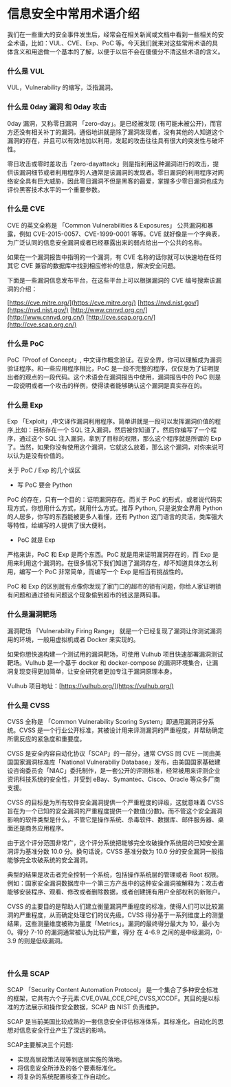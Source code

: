 # 信息安全中常用术语介绍

我们在一些重大的安全事件发生后，经常会在相关新闻或文档中看到一些相关的安全术语，比如：VUL、CVE、Exp、PoC 等。今天我们就来对这些常用术语的具体含义和用途做一个基本的了解，以便于以后不会在傻傻分不清这些术语的含义。

### 什么是 VUL

VUL，Vulnerability 的缩写，泛指漏洞。

### 什么是 0day 漏洞 和 0day 攻击

0day 漏洞，又称零日漏洞 「zero-day」。是已经被发现 (有可能未被公开)，而官方还没有相关补丁的漏洞。通俗地讲就是除了漏洞发现者，没有其他的人知道这个漏洞的存在，并且可以有效地加以利用，发起的攻击往往具有很大的突发性与破坏性。

零日攻击或零时差攻击「zero-dayattack」则是指利用这种漏洞进行的攻击，提供该漏洞细节或者利用程序的人通常是该漏洞的发现者。零日漏洞的利用程序对网络安全具有巨大威胁，因此零日漏洞不但是黑客的最爱，掌握多少零日漏洞也成为评价黑客技术水平的一个重要参数。

### 什么是 CVE

CVE 的英文全称是 「Common Vulnerabilities & Exposures」 公共漏洞和暴露，例如 CVE-2015-0057、CVE-1999-0001 等等。CVE 就好像是一个字典表，为广泛认同的信息安全漏洞或者已经暴露出来的弱点给出一个公共的名称。

如果在一个漏洞报告中指明的一个漏洞，有 CVE 名称的话你就可以快速地在任何其它 CVE 兼容的数据库中找到相应修补的信息，解决安全问题。

下面是一些漏洞信息发布平台，在这些平台上可以根据漏洞的 CVE 编号搜索该漏洞的介绍：

[https://cve.mitre.org/](https://cve.mitre.org/)
[https://nvd.nist.gov/](https://nvd.nist.gov/)
[http://www.cnnvd.org.cn/](http://www.cnnvd.org.cn/)
[http://cve.scap.org.cn/](http://cve.scap.org.cn/)

### 什么是 PoC

PoC「Proof of Concept」, 中文译作概念验证。在安全界，你可以理解成为漏洞验证程序。和一些应用程序相比，PoC 是一段不完整的程序，仅仅是为了证明提出者的观点的一段代码。这个术语会在漏洞报告中使用，漏洞报告中的 PoC 则是一段说明或者一个攻击的样例，使得读者能够确认这个漏洞是真实存在的。

### 什么是 Exp

Exp 「Exploit」,中文译作漏洞利用程序。简单讲就是一段可以发挥漏洞价值的程序,比如：目标存在一个 SQL 注入漏洞，然后被你知道了，然后你编写了一个程序，通过这个 SQL 注入漏洞，拿到了目标的权限，那么这个程序就是所谓的 Exp 了。当然，如果你没有使用这个漏洞，它就这么放着，那么这个漏洞，对你来说可以认为是没有价值的。

关于 PoC / Exp 的几个误区

* 写 PoC 要会 Python

PoC 的存在，只有一个目的：证明漏洞存在。而关于 PoC 的形式，或者说代码实现方式，你想用什么方式，就用什么方式。推荐 Python, 只是说安全界用 Python 的人居多，你写的东西能被更多人看懂，还有 Python 这门语言的灵活，类库强大等特性，给编写的人提供了很大便利。

* PoC 就是 Exp

严格来讲，PoC 和 Exp 是两个东西。PoC 就是用来证明漏洞存在的，而 Exp 是用来利用这个漏洞的。在很多情况下我们知道了漏洞存在，却不知道具体怎么利用，编写一个 PoC 非常简单，而编写一个 Exp 是相当有挑战性的。

PoC 和 Exp 的区别就有点像你发现了家门口的超市的锁有问题，你给人家证明锁有问题和通过锁有问题这个现象偷到超市的钱这是两码事。

### 什么是漏洞靶场

漏洞靶场 「Vulnerability Firing Range」 就是一个已经复现了漏洞让你测试漏洞用的环境，一般用虚拟机或者 Docker 来实现的。

如果你想快速构建一个测试用的漏洞靶场，可使用 Vulhub 项目快速部署漏洞测试靶场。Vulhub 是一个基于 docker 和 docker-compose 的漏洞环境集合，让漏洞复现变得更加简单，让安全研究者更加专注于漏洞原理本身。

Vulhub 项目地址：[https://vulhub.org/](https://vulhub.org/)

### 什么是 CVSS

CVSS 全称是 「Common Vulnerability Scoring System」即通用漏洞评分系统。CVSS 是一个行业公开标准，其被设计用来评测漏洞的严重程度，并帮助确定所需反应的紧急度和重要度。

CVSS 是安全内容自动化协议「SCAP」的一部分，通常 CVSS 同 CVE 一同由美国国家漏洞标准库「National Vulnerabiliy Database」发布，由美国国家基础建设咨询委员会「NIAC」委托制作，是一套公开的评测标准，经常被用来评测企业资讯科技系统的安全性，并受到 eBay、Symantec、Cisco、Oracle 等众多厂商支援。

CVSS 的目标是为所有软件安全漏洞提供一个严重程度的评级，这就意味着 CVSS 旨在为一个已知的安全漏洞的严重程度提供一个数值(分数)。而不管这个安全漏洞影响的软件类型是什么，不管它是操作系统、杀毒软件、数据库、邮件服务器、桌面还是商务应用程序。

由于这个评分范围非常广，这个评分系统把能够完全攻破操作系统层的已知安全漏洞评为基准分数 10.0 分。换句话说，CVSS 基准分数为 10.0 分的安全漏洞一般指能够完全攻破系统的安全漏洞。

典型的结果是攻击者完全控制一个系统，包括操作系统层的管理或者 Root 权限。例如：国家安全漏洞数据库中一个第三方产品中的这种安全漏洞被解释为：攻击者能够安装程序、观看、修改或者删除数据，或者创建拥有用户全部权利的新账户。

CVSS 的主要目的是帮助人们建立衡量漏洞严重程度的标准，使得人们可以比较漏洞的严重程度，从而确定处理它们的优先级。CVSS 得分基于一系列维度上的测量结果，这些测量维度被称为量度「Metrics」。漏洞的最终得分最大为 10，最小为 0。得分 7-10 的漏洞通常被认为比较严重，得分 在 4-6.9 之间的是中级漏洞，0-3.9 的则是低级漏洞。

‍

### 什么是 SCAP

SCAP 「Security Content Automation Protocol」 是一个集合了多种安全标准的框架，它共有六个子元素:CVE,OVAL,CCE,CPE,CVSS,XCCDF。其目的是以标准的方法展示和操作安全数据，SCAP 由 NIST 负责维护。

SCAP 是当前美国比较成熟的一套信息安全评估标准体系，其标准化，自动化的思想对信息安全行业产生了深远的影响。

SCAP主要解决三个问题:

* 实现高层政策法规等到底层实施的落地。
* 将信息安全所涉及的各个要素标准化。
* 将复杂的系统配置核查工作自动化。
